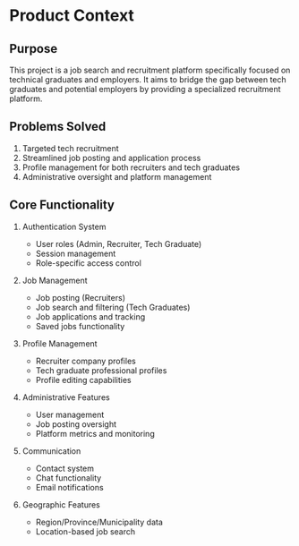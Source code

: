 # Product Context

## Purpose
This project is a job search and recruitment platform specifically focused on technical graduates and employers. It aims to bridge the gap between tech graduates and potential employers by providing a specialized recruitment platform.

## Problems Solved
1. Targeted tech recruitment
2. Streamlined job posting and application process
3. Profile management for both recruiters and tech graduates
4. Administrative oversight and platform management

## Core Functionality
1. Authentication System
   - User roles (Admin, Recruiter, Tech Graduate)
   - Session management
   - Role-specific access control

2. Job Management
   - Job posting (Recruiters)
   - Job search and filtering (Tech Graduates)
   - Job applications and tracking
   - Saved jobs functionality

3. Profile Management
   - Recruiter company profiles
   - Tech graduate professional profiles
   - Profile editing capabilities

4. Administrative Features
   - User management
   - Job posting oversight
   - Platform metrics and monitoring

5. Communication
   - Contact system
   - Chat functionality
   - Email notifications

6. Geographic Features
   - Region/Province/Municipality data
   - Location-based job search